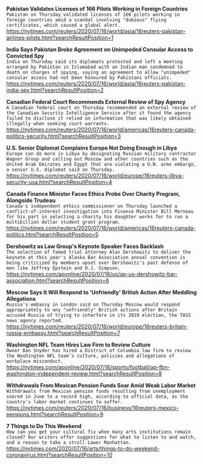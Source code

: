 **Pakistan Validates Licenses of 166 Pilots Working in Foreign Countries**\
`Pakistan on Thursday validated licenses of 166 pilots working in foreign countries amid a scandal involving "dubious" flying certificates, which caused a global alert.`\
https://nytimes.com/reuters/2020/07/16/world/asia/16reuters-pakistan-airlines-pilots.html?searchResultPosition=1

**India Says Pakistan Broke Agreement on Unimpeded Consular Access to Convicted Spy**\
`India on Thursday said its diplomats protested and left a meeting arranged by Pakistan in Islamabad with an Indian man condemned to death on charges of spying, saying an agreement to allow "unimpeded" consular access had not been honoured by Pakistani officials.   `\
https://nytimes.com/reuters/2020/07/16/world/asia/16reuters-pakistan-india-spy.html?searchResultPosition=2

**Canadian Federal Court Recommends External Review of Spy Agency**\
`A Canadian federal court on Thursday recommended an external review of the Canadian Security Intelligence Service after it found the agency failed to disclose it relied on information that was likely obtained illegally when seeking court warrants.`\
https://nytimes.com/reuters/2020/07/16/world/americas/16reuters-canada-politics-security.html?searchResultPosition=3

**U.S. Senior Diplomat Complains Europe Not Doing Enough in Libya**\
`Europe can do more in Libya by designating Russian military contractor Wagner Group and calling out Moscow and other countries such as the United Arab Emirates and Egypt that are violating a U.N. arms embargo, a senior U.S. diplomat said on Thursday.	`\
https://nytimes.com/reuters/2020/07/16/world/europe/16reuters-libya-security-usa.html?searchResultPosition=4

**Canada Finance Minister Faces Ethics Probe Over Charity Program, Alongside Trudeau**\
`Canada's independent ethics commissioner on Thursday launched a conflict-of-interest investigation into Finance Minister Bill Morneau for his part in selecting a charity his daughter works for to run a multibillion dollar student grant program.`\
https://nytimes.com/reuters/2020/07/16/world/americas/16reuters-canada-politics.html?searchResultPosition=5

**Dershowitz as Law Group's Keynote Speaker Faces Backlash**\
`The selection of famed trial attorney Alan Dershowitz to deliver the keynote at this year's Alaska Bar Association annual convention is being criticized by members upset over Dershowitz's past defense of men like Jeffrey Epstein and O.J. Simpson.`\
https://nytimes.com/aponline/2020/07/16/us/ap-us-dershowitz-bar-association.html?searchResultPosition=6

**Moscow Says It Will Respond to 'Unfriendly' British Action After Meddling Allegations**\
`Russia's embassy in London said on Thursday Moscow would respond appropriately to any "unfriendly" British actions after Britain accused Russia of trying to interfere in its 2019 election, the TASS news agency reported.`\
https://nytimes.com/reuters/2020/07/16/world/europe/16reuters-britain-russia-embassy.html?searchResultPosition=7

**Washington NFL Team Hires Law Firm to Review Culture**\
`Owner Dan Snyder has hired a District of Columbia law firm to review the Washington NFL team’s culture, policies and allegations of workplace misconduct.`\
https://nytimes.com/aponline/2020/07/16/sports/football/ap-fbn-washington-independent-review.html?searchResultPosition=8

**Withdrawals From Mexican Pension Funds Soar Amid Weak Labor Market**\
`Withdrawals from Mexican pension funds resulting from unemployment soared in June to a record high, according to official data, as the country's labor market continues to suffer.`\
https://nytimes.com/reuters/2020/07/16/business/16reuters-mexico-pensions.html?searchResultPosition=9

**7 Things to Do This Weekend**\
`How can you get your cultural fix when many arts institutions remain closed? Our writers offer suggestions for what to listen to and watch, and a reason to take a stroll Lower Manhattan.`\
https://nytimes.com/2020/07/16/arts/things-to-do-weekend-coronavirus.html?searchResultPosition=10

